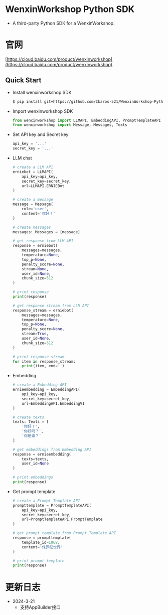 # WenxinWorkshop Python SDK
* A third-party Python SDK for a WenxinWorkshop.

# 官网
[https://cloud.baidu.com/product/wenxinworkshop](https://cloud.baidu.com/product/wenxinworkshop)  

## Quick Start
* Install wenxinworkshop SDK

    ```bash
    $ pip install git+https://github.com/Ikaros-521/WenxinWorkshop-Python-SDK
    ```

* Import wenxinworkshop SDK

    ```python
    from wenxinworkshop import LLMAPI, EmbeddingAPI, PromptTemplateAPI
    from wenxinworkshop import Message, Messages, Texts
    ```

* Set API key and Secret key

    ```python
    api_key = '...'
    secret_key = '...'
    ```

* LLM chat

    ```python
    # create a LLM API
    erniebot = LLMAPI(
        api_key=api_key,
        secret_key=secret_key,
        url=LLMAPI.ERNIEBot
    )

    # create a message
    message = Message(
        role='user',
        content='你好！'
    )

    # create messages
    messages: Messages = [message]

    # get response from LLM API
    response = erniebot(
        messages=messages,
        temperature=None,
        top_p=None,
        penalty_score=None,
        stream=None,
        user_id=None,
        chunk_size=512
    )

    # print response
    print(response)

    # get response stream from LLM API
    response_stream = erniebot(
        messages=messages,
        temperature=None,
        top_p=None,
        penalty_score=None,
        stream=True,
        user_id=None,
        chunk_size=512
    )

    # print response stream
    for item in response_stream:
        print(item, end='')
    ```

* Embedding

    ```python
    # create a Embedding API
    ernieembedding = EmbeddingAPI(
        api_key=api_key,
        secret_key=secret_key,
        url=EmbeddingAPI.EmbeddingV1
    )

    # create texts
    texts: Texts = [
        '你好！',
        '你好吗？',
        '你是谁？'
    ]

    # get embeddings from Embedding API
    response = ernieembedding(
        texts=texts,
        user_id=None
    )

    # print embeddings
    print(response)
    ```

* Get prompt template

    ```python
    # create a Prompt Template API
    prompttemplate = PromptTemplateAPI(
        api_key=api_key,
        secret_key=secret_key,
        url=PromptTemplateAPI.PromptTemplate
    )

    # get prompt template from Prompt Template API
    response = prompttemplate(
        template_id=1968,
        content='侏罗纪世界'
    )

    # print prompt template
    print(response)
    ```

# 更新日志

- 2024-3-21
    - 支持AppBuilder接口  